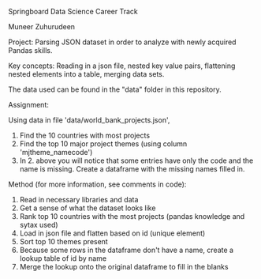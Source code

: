 Springboard Data Science Career Track

Muneer Zuhurudeen

Project: Parsing JSON dataset in order to analyze with newly acquired Pandas skills. 

Key concepts: Reading in a json file, nested key value pairs, flattening nested elements into a table, merging data sets. 

The data used can be found in the "data" folder in this repository. 

Assignment:

Using data in file 'data/world_bank_projects.json',

1. Find the 10 countries with most projects
1. Find the top 10 major project themes (using column 'mjtheme_namecode')
1. In 2. above you will notice that some entries have only the code and the name is missing. Create a dataframe with the missing names filled in.
	
Method (for more information, see comments in code):

1. Read in necessary libraries and data
1. Get a sense of what the dataset looks like
1. Rank top 10 countries with the most projects (pandas knowledge and sytax used)
1. Load in json file and flatten based on id (unique element)
1. Sort top 10 themes present 
1. Because some rows in the dataframe don't have a name, create a lookup table of id by name
1. Merge the lookup onto the original dataframe to fill in the blanks
